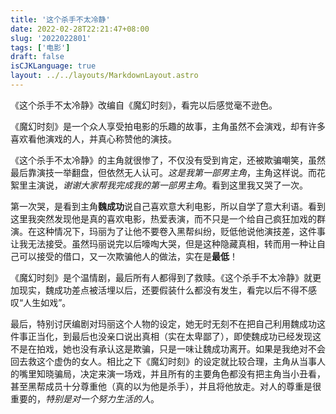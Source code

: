 ```yaml
---
title: '这个杀手不太冷静'
date: 2022-02-28T22:21:47+08:00
slug: '2022022801'
tags: ['电影']
draft: false
isCJKLanguage: true
layout: ../../layouts/MarkdownLayout.astro
---
```


《这个杀手不太冷静》改编自《魔幻时刻》，看完以后感觉毫不逊色。

《魔幻时刻》是一个众人享受拍电影的乐趣的故事，主角虽然不会演戏，却有许多喜欢看他演戏的人，并真心称赞他的演技。

《这个杀手不太冷静》的主角就很惨了，不仅没有受到肯定，还被欺骗嘲笑，虽然最后靠演技一举翻盘，但依然无人认可。*这是我第一部男主角*，主角这样说。而花絮里主演说，*谢谢大家帮我完成我的第一部男主角*。看到这里我又哭了一次。

第一次哭，是看到主角**魏成功**说自己喜欢意大利电影，所以自学了意大利语。看到这里我突然发现他是真的喜欢电影，热爱表演，而不只是一个给自己疯狂加戏的群演。在这种情况下，玛丽为了让他不要卷入黑帮纠纷，贬低他说他演技差，这件事让我无法接受。虽然玛丽说完以后嚎啕大哭，但是这种隐藏真相，转而用一种让自己可以接受的借口，又一次欺骗他人的做法，实在是**最低**！

《魔幻时刻》是个温情剧，最后所有人都得到了救赎。《这个杀手不太冷静》就更加现实，魏成功差点被活埋以后，还要假装什么都没有发生，看完以后不得不感叹“人生如戏”。

最后，特别讨厌编剧对玛丽这个人物的设定，她无时无刻不在把自己利用魏成功这件事正当化，到最后也没亲口说出真相（实在太卑鄙了），即使魏成功已经发现这不是在拍戏，她也没有承认这是欺骗，只是一味让魏成功离开。如果是我绝对不会回去救这个虚伪的女人。相比之下《魔幻时刻》的设定就比较合理，主角从当事人的嘴里知晓骗局，决定来演一场戏，并且所有的主要角色都没有把主角当小丑看，甚至黑帮成员十分尊重他（真的以为他是杀手），并且将他放走。对人的尊重是很重要的，*特别是对一个努力生活的人*。
